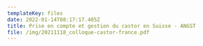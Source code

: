 ```yaml
---
templateKey: files
date: 2022-01-14T08:17:17.405Z
title: Prise en compte et gestion du castor en Suisse - ANGST
file: /img/20211118_colloque-castor-france.pdf
---
```

